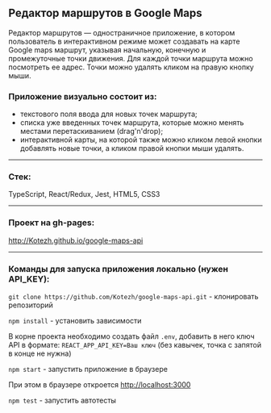 ## Редактор маршрутов в Google Maps

Редактор маршрутов — одностраничное приложение, в котором пользователь в интерактивном режиме может создавать на карте Google maps маршрут,
указывая начальную, конечную и промежуточные точки движения. Для каждой точки маршрута можно посмотреть ее адрес. Точки можно удалять кликом на правую кнопку мыши.

### Приложение визуально состоит из:

- текстового поля ввода для новых точек маршрута;
- списка уже введенных точек маршрута, которые можно менять местами перетаскиванием (drag'n'drop);
- интерактивной карты, на которой также можно кликом левой кнопки добавлять новые точки, а кликом правой кнопки мыши удалять.

---
### Стек:

TypeScript, React/Redux, Jest, HTML5, CSS3

---

### Проект на gh-pages:

http://Kotezh.github.io/google-maps-api

---

### Команды для запуска приложения локально (нужен API_KEY):

`git clone https://github.com/Kotezh/google-maps-api.git` - клонировать репозиторий

`npm install` - установить зависимости

В корне проекта необходимо создать файл `.env`, добавить в него ключ API в формате: `REACT_APP_API_KEY=Ваш ключ`
(без кавычек, точка с запятой в конце не нужна)

`npm start` - запустить приложение в браузере

При этом в браузере откроется [http://localhost:3000](http://localhost:3000)

`npm test` - запустить автотесты

